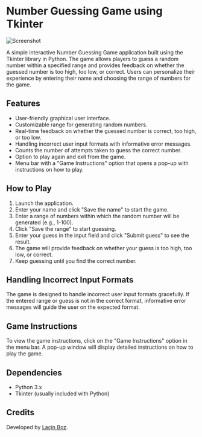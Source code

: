 # Number Guessing Game using Tkinter

![Screenshot](screenshot.png)

A simple interactive Number Guessing Game application built using the Tkinter library in Python. The game allows players to guess a random number within a specified range and provides feedback on whether the guessed number is too high, too low, or correct. Users can personalize their experience by entering their name and choosing the range of numbers for the game.

## Features

- User-friendly graphical user interface.
- Customizable range for generating random numbers.
- Real-time feedback on whether the guessed number is correct, too high, or too low.
- Handling incorrect user input formats with informative error messages.
- Counts the number of attempts taken to guess the correct number.
- Option to play again and exit from the game.
- Menu bar with a "Game Instructions" option that opens a pop-up with instructions on how to play.

## How to Play

1. Launch the application.
2. Enter your name and click "Save the name" to start the game.
3. Enter a range of numbers within which the random number will be generated (e.g., 1-100).
4. Click "Save the range" to start guessing.
5. Enter your guess in the input field and click "Submit guess" to see the result.
6. The game will provide feedback on whether your guess is too high, too low, or correct.
7. Keep guessing until you find the correct number.

## Handling Incorrect Input Formats

The game is designed to handle incorrect user input formats gracefully. If the entered range or guess is not in the correct format, informative error messages will guide the user on the expected format.

## Game Instructions

To view the game instructions, click on the "Game Instructions" option in the menu bar. A pop-up window will display detailed instructions on how to play the game.

## Dependencies

- Python 3.x
- Tkinter (usually included with Python)

## Credits

Developed by [Laçin Boz](https://github.com/lacinboz).


